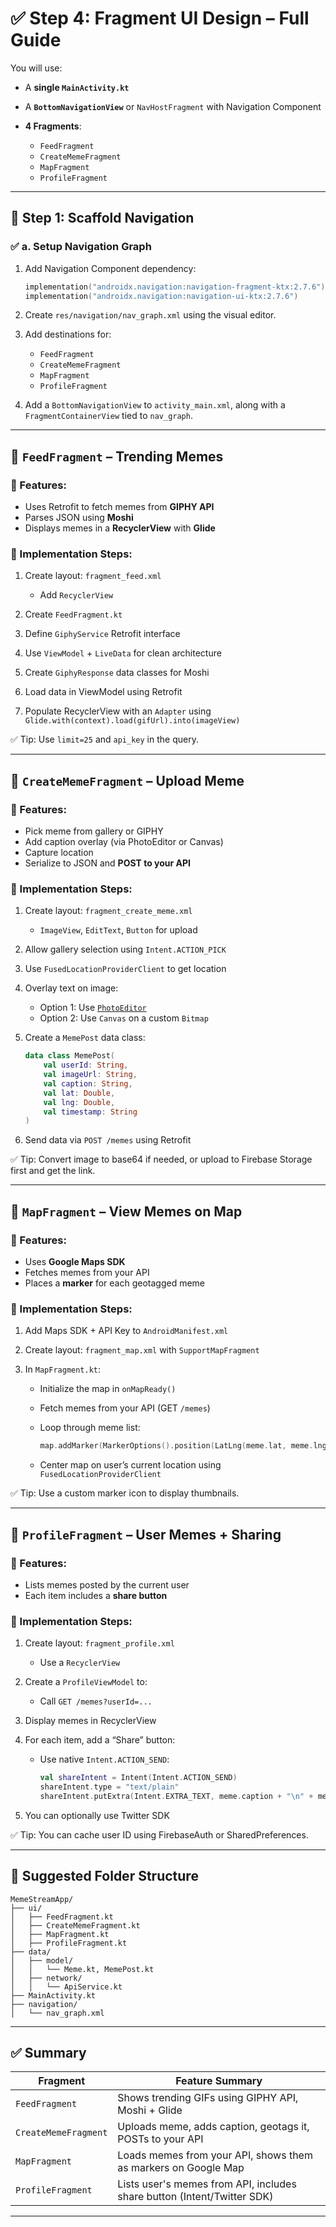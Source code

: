 # ✅ Step 4: Fragment UI Design – Full Guide

You will use:

* A **single `MainActivity.kt`**
* A **`BottomNavigationView`** or `NavHostFragment` with Navigation Component
* **4 Fragments**:

  * `FeedFragment`
  * `CreateMemeFragment`
  * `MapFragment`
  * `ProfileFragment`

---

## 📱 Step 1: Scaffold Navigation

### ✅ a. Setup Navigation Graph 

1. Add Navigation Component dependency:

   ```kotlin
   implementation("androidx.navigation:navigation-fragment-ktx:2.7.6")
   implementation("androidx.navigation:navigation-ui-ktx:2.7.6")
   ```

2. Create `res/navigation/nav_graph.xml` using the visual editor.

3. Add destinations for:

   * `FeedFragment`
   * `CreateMemeFragment`
   * `MapFragment`
   * `ProfileFragment`

4. Add a `BottomNavigationView` to `activity_main.xml`, along with a `FragmentContainerView` tied to `nav_graph`.

---

## 🔹 `FeedFragment` – Trending Memes

### 🎯 Features:

* Uses Retrofit to fetch memes from **GIPHY API**
* Parses JSON using **Moshi**
* Displays memes in a **RecyclerView** with **Glide**

### 🧩 Implementation Steps:

1. Create layout: `fragment_feed.xml`

   * Add `RecyclerView`
2. Create `FeedFragment.kt`
3. Define `GiphyService` Retrofit interface
4. Use `ViewModel` + `LiveData` for clean architecture
5. Create `GiphyResponse` data classes for Moshi
6. Load data in ViewModel using Retrofit
7. Populate RecyclerView with an `Adapter` using `Glide.with(context).load(gifUrl).into(imageView)`

✅ Tip: Use `limit=25` and `api_key` in the query.

---

## 🔹 `CreateMemeFragment` – Upload Meme

### 🎯 Features:

* Pick meme from gallery or GIPHY
* Add caption overlay (via PhotoEditor or Canvas)
* Capture location
* Serialize to JSON and **POST to your API**

### 🧩 Implementation Steps:

1. Create layout: `fragment_create_meme.xml`

   * `ImageView`, `EditText`, `Button` for upload
2. Allow gallery selection using `Intent.ACTION_PICK`
3. Use `FusedLocationProviderClient` to get location
4. Overlay text on image:

   * Option 1: Use [`PhotoEditor`](https://github.com/burhanrashid52/PhotoEditor)
   * Option 2: Use `Canvas` on a custom `Bitmap`
5. Create a `MemePost` data class:

   ```kotlin
   data class MemePost(
       val userId: String,
       val imageUrl: String,
       val caption: String,
       val lat: Double,
       val lng: Double,
       val timestamp: String
   )
   ```
6. Send data via `POST /memes` using Retrofit

✅ Tip: Convert image to base64 if needed, or upload to Firebase Storage first and get the link.

---

## 🔹 `MapFragment` – View Memes on Map

### 🎯 Features:

* Uses **Google Maps SDK**
* Fetches memes from your API
* Places a **marker** for each geotagged meme

### 🧩 Implementation Steps:

1. Add Maps SDK + API Key to `AndroidManifest.xml`
2. Create layout: `fragment_map.xml` with `SupportMapFragment`
3. In `MapFragment.kt`:

   * Initialize the map in `onMapReady()`
   * Fetch memes from your API (GET `/memes`)
   * Loop through meme list:

     ```kotlin
     map.addMarker(MarkerOptions().position(LatLng(meme.lat, meme.lng)).title(meme.caption))
     ```
   * Center map on user’s current location using `FusedLocationProviderClient`

✅ Tip: Use a custom marker icon to display thumbnails.

---

## 🔹 `ProfileFragment` – User Memes + Sharing

### 🎯 Features:

* Lists memes posted by the current user
* Each item includes a **share button**

### 🧩 Implementation Steps:

1. Create layout: `fragment_profile.xml`

   * Use a `RecyclerView`
2. Create a `ProfileViewModel` to:

   * Call `GET /memes?userId=...`
3. Display memes in RecyclerView
4. For each item, add a “Share” button:

   * Use native `Intent.ACTION_SEND`:

     ```kotlin
     val shareIntent = Intent(Intent.ACTION_SEND)
     shareIntent.type = "text/plain"
     shareIntent.putExtra(Intent.EXTRA_TEXT, meme.caption + "\n" + meme.imageUrl)
     ```
5. You can optionally use Twitter SDK

✅ Tip: You can cache user ID using FirebaseAuth or SharedPreferences.

---

## 🧭 Suggested Folder Structure

```
MemeStreamApp/
├── ui/
│   ├── FeedFragment.kt
│   ├── CreateMemeFragment.kt
│   ├── MapFragment.kt
│   ├── ProfileFragment.kt
├── data/
│   ├── model/
│   │   └── Meme.kt, MemePost.kt
│   ├── network/
│   │   └── ApiService.kt
├── MainActivity.kt
├── navigation/
│   └── nav_graph.xml
```

---

## ✅ Summary

| Fragment             | Feature Summary                                                         |
| -------------------- | ----------------------------------------------------------------------- |
| `FeedFragment`       | Shows trending GIFs using GIPHY API, Moshi + Glide                      |
| `CreateMemeFragment` | Uploads meme, adds caption, geotags it, POSTs to your API               |
| `MapFragment`        | Loads memes from your API, shows them as markers on Google Map          |
| `ProfileFragment`    | Lists user's memes from API, includes share button (Intent/Twitter SDK) |

---
